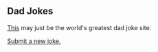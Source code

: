 ## Dad Jokes

[This](https://father-jokes.netlify.app/) may just be the world's greatest dad joke site.

[Submit a new joke.](https://icanhazdadjoke.com/submit)
